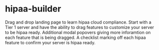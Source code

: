# hipaa-builder
Drag and drop landing page to learn hipaa cloud compliance.
Start with a Tier 1 server and have the ability to drag features to customize your server to be hipaa ready.
Additional modal popovers giving more inforamtion on each feature that is being dragged.
A checklist marking off each hipaa feature to confirm your server is hipaa ready.
